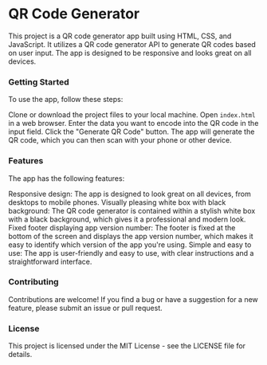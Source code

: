<h1>QR Code Generator</h1>
This project is a QR code generator app built using HTML, CSS, and JavaScript. It utilizes a QR code generator API to generate QR codes based on user input. The app is designed to be responsive and looks great on all devices.

<h3>Getting Started</h3>
To use the app, follow these steps:

Clone or download the project files to your local machine.
Open `index.html` in a web browser.
Enter the data you want to encode into the QR code in the input field.
Click the "Generate QR Code" button.
The app will generate the QR code, which you can then scan with your phone or other device.

<h3>Features</h3>
The app has the following features:

Responsive design: The app is designed to look great on all devices, from desktops to mobile phones.
Visually pleasing white box with black background: The QR code generator is contained within a stylish white box with a black background, which gives it a professional and modern look.
Fixed footer displaying app version number: The footer is fixed at the bottom of the screen and displays the app version number, which makes it easy to identify which version of the app you're using.
Simple and easy to use: The app is user-friendly and easy to use, with clear instructions and a straightforward interface.

<h3>Contributing</h3>
Contributions are welcome! If you find a bug or have a suggestion for a new feature, please submit an issue or pull request.

<h3>License</h3>
This project is licensed under the MIT License - see the LICENSE file for details.
